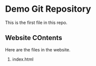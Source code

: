 # Demo Git Repository

This is the first file in this repo. 


## Website COntents

Here are the files in the website.

1. index.html